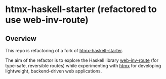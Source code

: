 # htmx-haskell-starter (refactored to use web-inv-route)

## Overview

This repo is refactoring of a fork of [htmx-haskell-starter](https://github.com/gubsey/htmx-haskell-starter). 

The aim of the refactor is to explore the Haskell library [web-inv-route](https://hackage.haskell.org/package/web-inv-route) (for type-safe, reversible routes) while experimenting with [htmx](https://htmx.org) for developing lightweight, backend-driven web applications.
